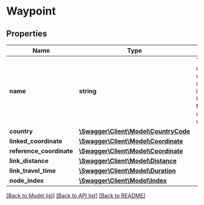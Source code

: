 # Waypoint

## Properties
Name | Type | Description | Notes
------------ | ------------- | ------------- | -------------
**name** | **string** | The name of the corresponding input waypoint. This user-defined name is available only if InputWaypoint.name for the corresponding input waypoint is set. | [optional] 
**country** | [**\Swagger\Client\Model\CountryCode**](CountryCode.md) |  | 
**linked_coordinate** | [**\Swagger\Client\Model\Coordinate**](Coordinate.md) |  | 
**reference_coordinate** | [**\Swagger\Client\Model\Coordinate**](Coordinate.md) |  | 
**link_distance** | [**\Swagger\Client\Model\Distance**](Distance.md) |  | 
**link_travel_time** | [**\Swagger\Client\Model\Duration**](Duration.md) |  | 
**node_index** | [**\Swagger\Client\Model\Index**](Index.md) |  | [optional] 

[[Back to Model list]](../../README.md#documentation-for-models) [[Back to API list]](../../README.md#documentation-for-api-endpoints) [[Back to README]](../../README.md)

